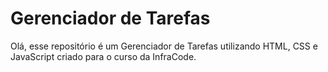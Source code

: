 # Gerenciador de Tarefas
Olá, esse repositório é um Gerenciador de Tarefas utilizando HTML, CSS e JavaScript criado para o curso da InfraCode.